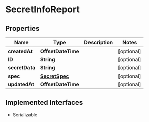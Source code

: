 

# SecretInfoReport


## Properties

| Name | Type | Description | Notes |
|------------ | ------------- | ------------- | -------------|
|**createdAt** | **OffsetDateTime** |  |  [optional] |
|**ID** | **String** |  |  [optional] |
|**secretData** | **String** |  |  [optional] |
|**spec** | [**SecretSpec**](SecretSpec.md) |  |  [optional] |
|**updatedAt** | **OffsetDateTime** |  |  [optional] |


## Implemented Interfaces

* Serializable



